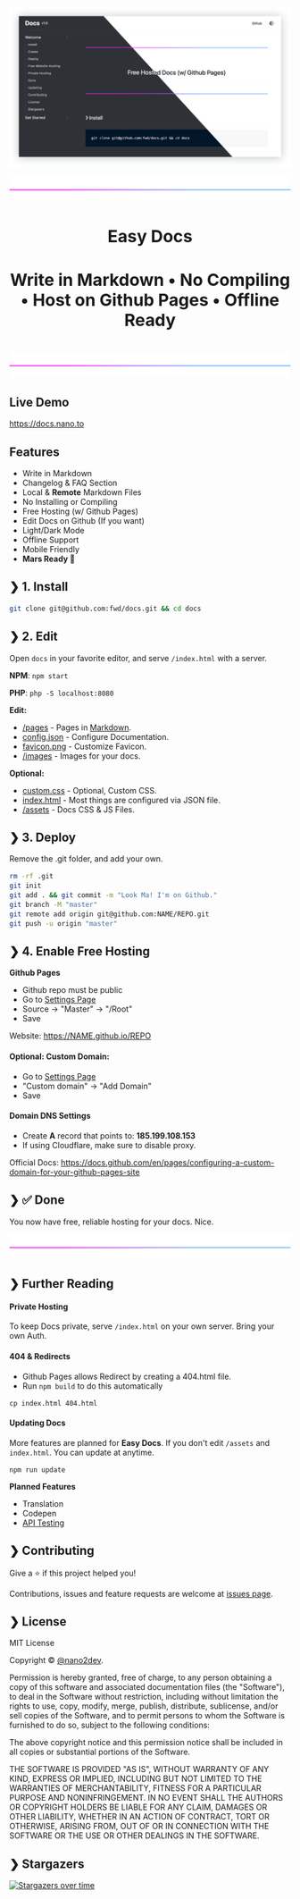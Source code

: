 ![line](https://github.com/fwd/docs/raw/master/images/banner.png)

![line](https://github.com/fwd/n2/raw/master/.github/line.png)

<h1 align="center" style="font-size: 30px">Easy Docs</h1>
<h4 align="center" style="font-size: 30px">Write in Markdown • No Compiling • Host on Github Pages • Offline Ready</h4>
<!-- <h4 align="center" style="font-size: 30px">(HTML + JSON + Markdown)</h4> -->

![line](https://github.com/fwd/n2/raw/master/.github/line.png)

## Live Demo

<a href="https://docs.nano.to" target="_blank">https://docs.nano.to</a>

## Features

- Write in Markdown
- Changelog & FAQ Section
- Local & **Remote** Markdown Files
- No Installing or Compiling
- Free Hosting (w/ Github Pages)
- Edit Docs on Github (If you want)
- Light/Dark Mode
- Offline Support
- Mobile Friendly
- **Mars Ready 🚀**

## ❯ 1. Install

```bash
git clone git@github.com:fwd/docs.git && cd docs
```

## ❯ 2. Edit

Open ```docs``` in your favorite editor, and serve ```/index.html``` with a server. 

**NPM**: ```npm start```

**PHP**: ```php -S localhost:8080```

**Edit:**

- [/pages](/pages) - Pages in [Markdown](https://www.markdownguide.org/cheat-sheet/#basic-syntax).
- [config.json](/config.json) - Configure Documentation.
- [favicon.png](/favicon.png) - Customize Favicon.
- [/images](/images) - Images for your docs.

**Optional:**
- [custom.css](/custom.css) - Optional, Custom CSS.
- [index.html](/index.html) - Most things are configured via JSON file.
- [/assets](/assets) - Docs CSS & JS Files.

## ❯ 3. Deploy

Remove the .git folder, and add your own. 

```bash
rm -rf .git
git init
git add . && git commit -m "Look Ma! I'm on Github."
git branch -M "master"
git remote add origin git@github.com:NAME/REPO.git
git push -u origin "master"
```

## ❯ 4. Enable Free Hosting

**Github Pages**

- Github repo must be public
- Go to [Settings Page](/../../settings/pages)
- Source → "Master" → "/Root"
- Save

Website: https://NAME.github.io/REPO

#### Optional: Custom Domain:

- Go to [Settings Page](/../../settings/pages)
- "Custom domain" → "Add Domain"
- Save

#### Domain DNS Settings

- Create **A** record that points to: **185.199.108.153**
- If using Cloudflare, make sure to disable proxy.

Official Docs: https://docs.github.com/en/pages/configuring-a-custom-domain-for-your-github-pages-site

## ❯ ✅ Done 

You now have free, reliable hosting for your docs. Nice. 

![line](https://github.com/fwd/n2/raw/master/.github/line.png)

## ❯ Further Reading

#### Private Hosting

To keep Docs private, serve ```/index.html``` on your own server. Bring your own Auth.

#### 404 & Redirects
- Github Pages allows Redirect by creating a 404.html file.
- Run ```npm build``` to do this automatically

```
cp index.html 404.html
```

#### Updating Docs

More features are planned for **Easy Docs**. If you don't edit ```/assets``` and ```index.html```. You can update at anytime. 

```
npm run update
```


**Planned Features**

- Translation
- Codepen
- [API Testing](https://petstore3.swagger.io/)

## ❯ Contributing

Give a ⭐️ if this project helped you!

Contributions, issues and feature requests are welcome at [issues page](https://github.com/fwd/docs/issues).

## ❯ License

MIT License

Copyright © [@nano2dev](https://twitter.com/nano2dev).

Permission is hereby granted, free of charge, to any person obtaining a copy
of this software and associated documentation files (the "Software"), to deal
in the Software without restriction, including without limitation the rights
to use, copy, modify, merge, publish, distribute, sublicense, and/or sell
copies of the Software, and to permit persons to whom the Software is
furnished to do so, subject to the following conditions:

The above copyright notice and this permission notice shall be included in all
copies or substantial portions of the Software.

THE SOFTWARE IS PROVIDED "AS IS", WITHOUT WARRANTY OF ANY KIND, EXPRESS OR
IMPLIED, INCLUDING BUT NOT LIMITED TO THE WARRANTIES OF MERCHANTABILITY,
FITNESS FOR A PARTICULAR PURPOSE AND NONINFRINGEMENT. IN NO EVENT SHALL THE
AUTHORS OR COPYRIGHT HOLDERS BE LIABLE FOR ANY CLAIM, DAMAGES OR OTHER
LIABILITY, WHETHER IN AN ACTION OF CONTRACT, TORT OR OTHERWISE, ARISING FROM,
OUT OF OR IN CONNECTION WITH THE SOFTWARE OR THE USE OR OTHER DEALINGS IN THE
SOFTWARE.

## ❯ Stargazers

[![Stargazers over time](https://starchart.cc/fwd/docs.svg)](https://github.com/fwd/docs)
